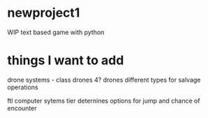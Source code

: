 # newproject1
WIP text based game with python
# things I want to add
drone systems - class drones
4? drones different types for salvage operations

ftl computer
sytems tier deternines options for jump and chance of encounter

